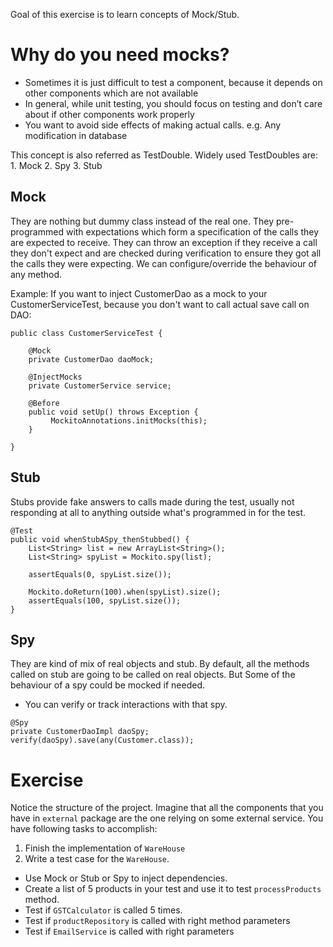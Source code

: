 
Goal of this exercise is to learn concepts of Mock/Stub.

# Why do you need mocks?

-	Sometimes it is just difficult to test a component, because it depends on other components which are not available
-	In general, while unit testing, you should focus on testing and don’t care about if other components work properly
-	You want to avoid side effects of making actual calls. e.g. Any modification in database

This concept is also referred as TestDouble.
Widely used TestDoubles are:
    1.	Mock
    2.	Spy
    3.	Stub

## Mock
They are nothing but dummy class instead of the real one. They pre-programmed with expectations which form a specification of the calls they are expected to receive. 
They can throw an exception if they receive a call they don't expect and are checked during verification to ensure they got all the calls they were expecting. 
We can configure/override the behaviour of any method.

Example: If you want to inject CustomerDao as a mock to your CustomerServiceTest, because you don't want to call actual save call on DAO:

```
public class CustomerServiceTest {

    @Mock
    private CustomerDao daoMock;

    @InjectMocks
    private CustomerService service;

    @Before
    public void setUp() throws Exception {
         MockitoAnnotations.initMocks(this);
    }

}
```

## Stub

Stubs provide fake answers to calls made during the test, usually not responding at all to anything outside what's programmed in for the test.

```
@Test
public void whenStubASpy_thenStubbed() {
    List<String> list = new ArrayList<String>();
    List<String> spyList = Mockito.spy(list);

    assertEquals(0, spyList.size());

    Mockito.doReturn(100).when(spyList).size();
    assertEquals(100, spyList.size());
}
```

## Spy

They are kind of mix of real objects and stub. By default, all the methods called on stub are going to be called on real objects. But Some of the behaviour of a spy could be mocked if needed.
- You can verify or track interactions with that spy.

```
@Spy
private CustomerDaoImpl daoSpy;
verify(daoSpy).save(any(Customer.class));
```



# Exercise 
Notice the structure of the project. Imagine that all the components that you have in `external` package are the one relying on some external service.
You have following tasks to accomplish:
1. Finish the implementation of `WareHouse`
2. Write a test case for the `WareHouse`. 
- Use Mock or Stub or Spy to inject dependencies.
- Create a list of 5 products in your test and use it to test `processProducts` method.
- Test if `GSTCalculator` is called 5 times.
- Test if `productRepository` is called with right method parameters
- Test if `EmailService` is called with right parameters

